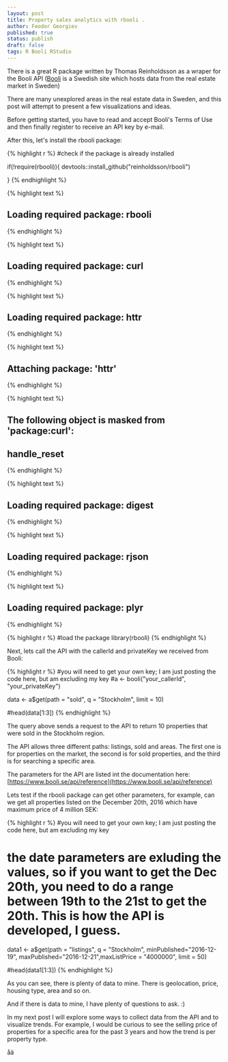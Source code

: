```yaml
---
layout: post
title: Property sales analytics with rbooli .
author: Feodor Georgiev
published: true
status: publish
draft: false
tags: R Booli RStudio
---
```

 
There is a great R package written by Thomas Reinholdsson as a wraper for the Booli API ([Booli](https://www.booli.se/) is a Swedish site which hosts data from the real estate market in Sweden)
 
There are many unexplored areas in the real estate data in Sweden, and this post will attempt to present a few visualizations and ideas. 
 
Before getting started, you have to read and accept Booli's Terms of Use and then finally register to receive an API key by e-mail.
 
After this, let's install the rbooli package:
 

{% highlight r %}
#check if the package is already installed
 
if(!require(rbooli)){
    devtools::install_github("reinholdsson/rbooli")
  
}
{% endhighlight %}



{% highlight text %}
## Loading required package: rbooli
{% endhighlight %}



{% highlight text %}
## Loading required package: curl
{% endhighlight %}



{% highlight text %}
## Loading required package: httr
{% endhighlight %}



{% highlight text %}
## 
## Attaching package: 'httr'
{% endhighlight %}



{% highlight text %}
## The following object is masked from 'package:curl':
## 
##     handle_reset
{% endhighlight %}



{% highlight text %}
## Loading required package: digest
{% endhighlight %}



{% highlight text %}
## Loading required package: rjson
{% endhighlight %}



{% highlight text %}
## Loading required package: plyr
{% endhighlight %}



{% highlight r %}
#load the package
library(rbooli)
{% endhighlight %}
 
Next, lets call the API with the callerId and privateKey we received from Booli:

 
 

{% highlight r %}
#you will need to get your own key; I am just posting the code here, but am excluding my key
#a <- booli("your_callerId", "your_privateKey")
 
data <- a$get(path = "sold", q = "Stockholm", limit = 10)
 
#head(data[1:3])
{% endhighlight %}
 
 
The query above sends a request to the API to return 10 properties that were sold in the Stockholm region. 
 
The API allows three different paths: listings, sold and areas. The first one is for properties on the market, the second is for sold properties, and the third is for searching a specific area. 
 
The parameters for the API are listed int the documentation here: [https://www.booli.se/api/reference](https://www.booli.se/api/reference) 
 
Lets test if the rbooli package can get other parameters, for example, can we get all properties listed on the December 20th, 2016 which have maximum price of 4 million SEK: 
 
 

{% highlight r %}
#you will need to get your own key; I am just posting the code here, but am excluding my key
 
# the date parameters are exluding the values, so if you want to get the Dec 20th, you need to do a range between 19th to the 21st to get the 20th. This is how the API is developed, I guess. 
 
data1 <- a$get(path = "listings", q = "Stockholm", minPublished="2016-12-19", maxPublished="2016-12-21",maxListPrice = "4000000", limit = 50)
 
#head(data1[1:3])
{% endhighlight %}
 
 
As you can see, there is plenty of data to mine. There is geolocation, price, housing type, area and so on. 
 
And if there is data to mine, I have plenty of questions to ask. :)
 
In my next post I will explore some ways to collect data from the API and to visualize trends. For example, I would be curious to see the selling price of properties for a specific area for the past 3 years and how the trend is per property type. 
 
åä 
 
